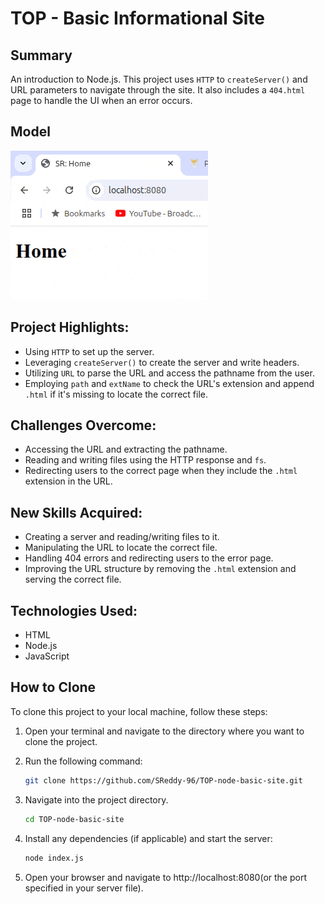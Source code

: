 # TOP - Basic Informational Site

## Summary

An introduction to Node.js. This project uses `HTTP` to `createServer()` and URL parameters to navigate through the site. It also includes a `404.html` page to handle the UI when an error occurs.

## Model

![Project Walkthrough](./README-walkthrough.gif)

## Project Highlights:

- Using `HTTP` to set up the server.
- Leveraging `createServer()` to create the server and write headers.
- Utilizing `URL` to parse the URL and access the pathname from the user.
- Employing `path` and `extName` to check the URL's extension and append `.html` if it's missing to locate the correct file.

## Challenges Overcome:

- Accessing the URL and extracting the pathname.
- Reading and writing files using the HTTP response and `fs`.
- Redirecting users to the correct page when they include the `.html` extension in the URL.

## New Skills Acquired:

- Creating a server and reading/writing files to it.
- Manipulating the URL to locate the correct file.
- Handling 404 errors and redirecting users to the error page.
- Improving the URL structure by removing the `.html` extension and serving the correct file.

## Technologies Used:

- HTML
- Node.js
- JavaScript

## How to Clone

To clone this project to your local machine, follow these steps:

1. Open your terminal and navigate to the directory where you want to clone the project.
2. Run the following command:

   ```bash
   git clone https://github.com/SReddy-96/TOP-node-basic-site.git
   ```

3. Navigate into the project directory.
   ```bash
   cd TOP-node-basic-site
   ```
4. Install any dependencies (if applicable) and start the server:
   ```bash
   node index.js
   ```
5. Open your browser and navigate to http://localhost:8080(or the port specified in your server file).
